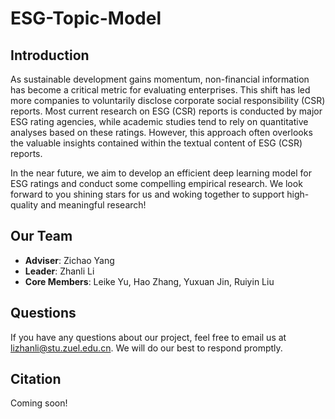 # ESG-Topic-Model

## Introduction
As sustainable development gains momentum, non-financial information has become a critical metric for evaluating enterprises. This shift has led more companies to voluntarily disclose corporate social responsibility (CSR) reports. Most current research on ESG (CSR) reports is conducted by major ESG rating agencies, while academic studies tend to rely on quantitative analyses based on these ratings. However, this approach often overlooks the valuable insights contained within the textual content of ESG (CSR) reports.

In the near future, we aim to develop an efficient deep learning model for ESG ratings and conduct some compelling empirical research. We look forward to you shining stars for us and
woking together to support high-quality and meaningful research!

## Our Team
- **Adviser**: Zichao Yang
- **Leader**: Zhanli Li
- **Core Members**: Leike Yu, Hao Zhang, Yuxuan Jin, Ruiyin Liu

## Questions
If you have any questions about our project, feel free to email us at lizhanli@stu.zuel.edu.cn. We will do our best to respond promptly.

## Citation
Coming soon!

